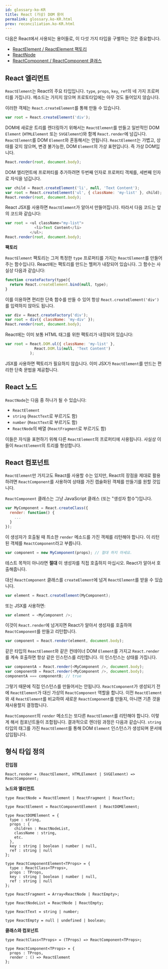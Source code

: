```yaml
---
id: glossary-ko-KR
title: React (가상) DOM 용어
permalink: glossary.ko-KR.html
prev: reconciliation.ko-KR.html
---
```


다음은 React에서 사용되는 용어들로, 이 다섯 가지 타입을 구별하는 것은 중요합니다.

- [ReactElement / ReactElement 팩토리](#react-elements)
- [ReactNode](#react-nodes)
- [ReactComponent / ReactComponent 클래스](#react-components)

## React 엘리먼트

`ReactElement`는 React의 주요 타입입니다. `type`, `props`, `key`, `ref`의 네 가지 프로퍼티를 가집니다. 메소드는 가지지 않으며 프로토타입에는 아무 것도 들어있지 않습니다.

이러한 객체는 `React.createElement`를 통해 만들 수 있습니다.

```javascript
var root = React.createElement('div');
```

DOM에 새로운 트리를 렌더링하기 위해서는 `ReactElement`를 만들고 일반적인 DOM `Element` (`HTMLElement` 또는 `SVGElement`)와 함께 `React.render`에 넘깁니다. `ReactElement`를 DOM `Element`와 혼동해서는 안됩니다. `ReactElement`는 가볍고, 상태를 갖지 않으며, 변경 불가능한, DOM `Element`의 가상 표현입니다. 즉 가상 DOM입니다.

```javascript
React.render(root, document.body);
```

DOM 엘리먼트에 프로퍼티를 추가하려면 두번째 인자로 프로퍼티 객체를, 세번째 인자로 자식을 넘깁니다.

```javascript
var child = React.createElement('li', null, 'Text Content');
var root = React.createElement('ul', { className: 'my-list' }, child);
React.render(root, document.body);
```

React JSX를 사용하면 `ReactElement`가 알아서 만들어집니다. 따라서 다음 코드는 앞의 코드와 같습니다:

```javascript
var root = <ul className="my-list">
             <li>Text Content</li>
           </ul>;
React.render(root, document.body);
```

__팩토리__

`ReactElement` 팩토리는 그저 특정한 `type` 프로퍼티를 가지는 `ReactElement`를 만들어주는 함수입니다. React에는 팩토리를 만드는 헬퍼가 내장되어 있습니다. 그 함수는 사실상 다음과 같습니다:

```javascript
function createFactory(type){
  return React.createElement.bind(null, type);
}
```

이를 이용하면 편리한 단축 함수를 만들 수 있어 항상 `React.createElement('div')`를 입력하지 않아도 됩니다.

```javascript
var div = React.createFactory('div');
var root = div({ className: 'my-div' });
React.render(root, document.body);
```

React에는 이미 보통 HTML 태그를 위한 팩토리가 내장되어 있습니다:

```javascript
var root = React.DOM.ul({ className: 'my-list' },
             React.DOM.li(null, 'Text Content')
           );
```

JSX를 사용하면 팩토리가 필요하지 않습니다. 이미 JSX가 `ReactElement`를 만드는 편리한 단축 문법을 제공합니다.


## React 노드

`ReactNode`는 다음 중 하나가 될 수 있습니다:
- `ReactElement`
- `string` (`ReactText`로 부르기도 함)
- `number` (`ReactText`로 부르기도 함)
- `ReactNode`의 배열 (`ReactFragment`로 부르기도 함)

이들은 자식을 표현하기 위해 다른 `ReactElement`의 프로퍼티에 사용됩니다. 사실상 이들이 `ReactElement`의 트리를 형성합니다.


## React 컴포넌트

`ReactElement`만 가지고도 React를 사용할 수는 있지만, React의 장점을 제대로 활용하려면 `ReactComponent`를 사용하여 상태를 가진 캡슐화된 객체를 만들기를 원할 것입니다.

`ReactComponent` 클래스는 그냥 JavaScript 클래스 (또는 "생성자 함수")입니다.

```javascript
var MyComponent = React.createClass({
  render: function() {
    ...
  }
});
```

이 생성자가 호출될 때 최소한 `render` 메소드를 가진 객체를 리턴해야 합니다. 이 리턴된 객체를 `ReactComponent`라고 부릅니다.

```javascript
var component = new MyComponent(props); // 절대 하지 마세요.
```

테스트 목적이 아니라면 __절대__ 이 생성자를 직접 호출하지 마십시오. React가 알아서 호출해줍니다.

대신 `ReactComponent` 클래스를 `createElement`에 넘겨 `ReactElement`를 받을 수 있습니다.

```javascript
var element = React.createElement(MyComponent);
```

또는 JSX를 사용하면:

```javascript
var element = <MyComponent />;
```

이것이 `React.render`에 넘겨지면 React가 알아서 생성자를 호출하여 `ReactComponent`를 만들고 리턴합니다.

```javascript
var component = React.render(element, document.body);
```

같은 타입의 `ReactElement`와 같은 컨테이너 DOM `Element`를 가지고 `React.render`를 계속 호출하면 항상 같은 인스턴스를 리턴합니다. 이 인스턴스는 상태를 가집니다.

```javascript
var componentA = React.render(<MyComponent />, document.body);
var componentB = React.render(<MyComponent />, document.body);
componentA === componentB; // true
```

그렇기 때문에 직접 인스턴스를 만들어서는 안됩니다. `ReactComponent`가 생성되기 전에 `ReactElement`가 대신 가상의 `ReactComponent` 역할을 합니다. 이전 `ReactElement`와 새 `ReactElement`를 비교하여 새로운 `ReactComponent`를 만들지, 아니면 기존 것을 재사용할지 결정합니다.

`ReactComponent`의 `render` 메소드는 또다른 `ReactElement`를 리턴해야 합니다. 이렇게 해서 컴포넌트들이 조합됩니다. 결과적으로 렌더링 과정은 다음과 같습니다. `string` 타입의 태그를 가진 `ReactElement`를 통해 DOM `Element` 인스턴스가 생성되며 문서에 삽입됩니다.


## 형식 타입 정의

__진입점__

```
React.render = (ReactElement, HTMLElement | SVGElement) => ReactComponent;
```

__노드와 엘리먼트__

```
type ReactNode = ReactElement | ReactFragment | ReactText;

type ReactElement = ReactComponentElement | ReactDOMElement;

type ReactDOMElement = {
  type : string,
  props : {
    children : ReactNodeList,
    className : string,
    etc.
  },
  key : string | boolean | number | null,
  ref : string | null
};

type ReactComponentElement<TProps> = {
  type : ReactClass<TProps>,
  props : TProps,
  key : string | boolean | number | null,
  ref : string | null
};

type ReactFragment = Array<ReactNode | ReactEmpty>;

type ReactNodeList = ReactNode | ReactEmpty;

type ReactText = string | number;

type ReactEmpty = null | undefined | boolean;
```

__클래스와 컴포넌트__

```
type ReactClass<TProps> = (TProps) => ReactComponent<TProps>;

type ReactComponent<TProps> = {
  props : TProps,
  render : () => ReactElement
};
```

